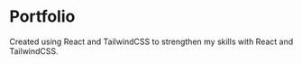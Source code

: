 # Portfolio 


Created using React and TailwindCSS to strengthen my skills with React and TailwindCSS.

